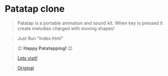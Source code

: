 # Patatap clone

> Patatap is a portable animation and sound kit. When key is pressed it create melodies charged with moving shapes!

> Just Run "Index.html" 

> :wink: **Happy Patatapping!** :wink:

> [Lets visit!](https://chiragchevli.github.io/projects/Patatap_clone/ "Yayy!!")



> [Original](https://github.com/jonobr1/Neuronal-Synchrony)



